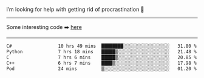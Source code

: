 I’m looking for help with getting rid of procrastination 🤔

-----

Some interesting code :arrow_right: [here](https://github.com/zhen8838/playground)

-----

<!--START_SECTION:waka-->

```txt
C#                 10 hrs 49 mins  ████████░░░░░░░░░░░░░░░░░   31.80 %
Python             7 hrs 18 mins   █████▒░░░░░░░░░░░░░░░░░░░   21.48 %
C                  7 hrs 6 mins    █████▒░░░░░░░░░░░░░░░░░░░   20.85 %
C++                6 hrs 7 mins    ████▒░░░░░░░░░░░░░░░░░░░░   17.98 %
Pod                24 mins         ▒░░░░░░░░░░░░░░░░░░░░░░░░   01.20 %
```

<!--END_SECTION:waka-->

<!--
**zhen8838/zhen8838** is a ✨ _special_ ✨ repository because its `README.md` (this file) appears on your GitHub profile.

Here are some ideas to get you started:

- 🔭 I’m currently working on ...
- 🌱 I’m currently learning ...
- 👯 I’m looking to collaborate on ...
 ...
- 💬 Ask me about ...
- 📫 How to reach me: ...
- 😄 Pronouns: ...
- ⚡ Fun fact: ...
-->
